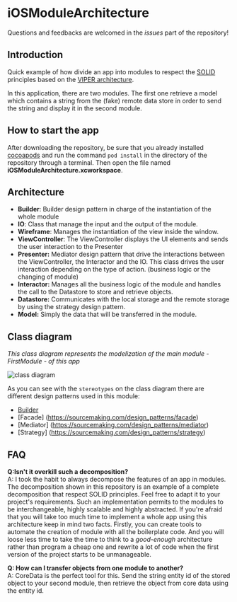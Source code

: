 # iOSModuleArchitecture

Questions and feedbacks are welcomed in the *issues* part of the repository!

## Introduction

Quick example of how divide an app into modules to respect the [SOLID](http://en.wikipedia.org/wiki/SOLID_%28object-oriented_design%29) principles based on the [VIPER architecture](http://www.objc.io/issue-13/viper.html).

In this application, there are two modules. The first one retrieve a model which contains a string from the (fake) remote data store in order to send the string and display it in the second module.


## How to start the app

After downloading the repository, be sure that you already installed [cocoapods](https://cocoapods.org/) and run the command `pod install` in the directory of the repository through a terminal. Then open the file named **iOSModuleArchitecture.xcworkspace**. 

## Architecture

- **Builder**: Builder design pattern in charge of the instantiation of the whole module
- **IO**: Class that manage the input and the output of the module.
- **Wireframe**: Manages the instantiation of the view inside the window.
- **ViewController**: The ViewController displays the UI elements and sends the user interaction to the Presenter
- **Presenter:** Mediator design pattern that drive the interactions between the ViewController, the Interactor and the IO. This class drives the user interaction depending on the type of action. (business logic or the changing of module)
- **Interactor:** Manages all the business logic of the module and handles the call to the Datastore to store and retrieve objects.
- **Datastore:** Communicates with the local storage and the remote storage by using the strategy design pattern.
- **Model:** Simply the data that will be transferred in the module.

## Class diagram
*This class diagram represents the modelization of the main module - FirstModule - of this app*

![class diagram](http://s14.postimg.org/g7de4nxsh/Passing_Data_class_diagram.png)

As you can see with the `stereotypes` on the class diagram there are different design patterns used in this module:
- [Builder](https://sourcemaking.com/design_patterns/builder)
- [Facade] (https://sourcemaking.com/design_patterns/facade)
- [Mediator] (https://sourcemaking.com/design_patterns/mediator)
- [Strategy] (https://sourcemaking.com/design_patterns/strategy)

## FAQ

**Q:Isn't it overkill such a decomposition?**  
A: I took the habit to always decompose the features of an app in modules. The decomposition shown in this repository is an example of a complete decomposition that respect SOLID principles. Feel free to adapt it to your project's requirements. Such an implementation permits to the modules to be interchangeable, highly scalable and highly abstracted. If you're afraid that you will take too much time to implement a whole app using this architecture keep in mind two facts. Firstly, you can create tools to automate the creation of module with all the boilerplate code. And you will loose less time to take the time to think to a *good-enough* architecture rather than program a cheap one and rewrite a lot of code when the first version of the project starts to be unmanageable.

**Q: How can I transfer objects from one module to another?**    
A: CoreData is the perfect tool for this. Send the string entity id of the stored object to your second module, then retrieve the object from core data using the entity id.

